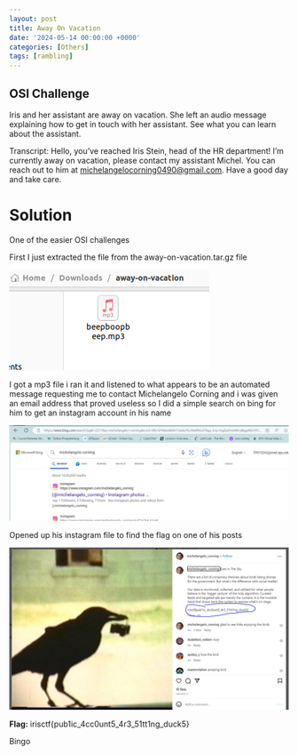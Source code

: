 ```yaml
---
layout: post
title: Away On Vacation
date: '2024-05-14 00:00:00 +0000'
categories: [Others]
tags: [rambling]  
---
```


## OSI Challenge

Iris and her assistant are away on vacation. She left an audio message explaining how to get in touch with her assistant. See what you can learn about the assistant.

Transcript: Hello, you’ve reached Iris Stein, head of the HR department! I’m currently away on vacation, please contact my assistant Michel. You can reach out to him at michelangelocorning0490@gmail.com. Have a good day and take care.

# Solution

One of the easier OSI challenges

First I just extracted the file from the away-on-vacation.tar.gz file

![mp3file](assets/img/AwayOnVacation/beepboopbeep.PNG)

I got a mp3 file i ran it and listened to what appears to be an automated message requesting me to contact Michelangelo Corning and i was given an email address that proved useless so I did a simple search on bing for him to get an instagram account in his name

![websearch](assets/img/AwayOnVacation/bingsearch.PNG)

Opened up his instagram file to find the flag on one of his posts

![instagrampost](assets/img/AwayOnVacation/instagrampost.PNG)

**Flag:** irisctf{pub1ic_4cc0unt5_4r3_51tt1ng_duck5}

Bingo